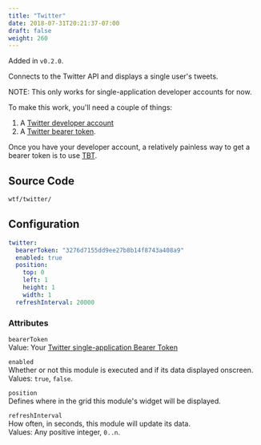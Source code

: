 ```yaml
---
title: "Twitter"
date: 2018-07-31T20:21:37-07:00
draft: false
weight: 260
---
```


Added in `v0.2.0`.

Connects to the Twitter API and displays a single user's tweets.

NOTE: This only works for single-application developer accounts for now.

To make this work, you'll need a couple of things:

1. A [Twitter developer account](https://developer.twitter.com/content/developer-twitter/en.html)
2. A [Twitter bearer token](https://developer.twitter.com/en/docs/basics/authentication/overview/application-only).

Once you have your developer account, a relatively painless way to get a
bearer token is to use [TBT](https://github.com/Trinergy/twitter_bearer_token).

## Source Code

```bash
wtf/twitter/
```

## Configuration

```yaml
twitter:
  bearerToken: "3276d7155dd9ee27b8b14f8743a408a9"
  enabled: true
  position:
    top: 0
    left: 1
    height: 1
    width: 1
  refreshInterval: 20000
```

### Attributes

`bearerToken` <br />
Value: Your <a href="https://developer.twitter.com/en/docs/basics/authentication/overview/application-only.html">Twitter single-application Bearer Token</a>

`enabled` <br />
Whether or not this module is executed and if its data displayed onscreen. <br />
Values: `true`, `false`.

`position` <br />
Defines where in the grid this module's widget will be displayed. <br />

`refreshInterval` <br />
How often, in seconds, this module will update its data. <br />
Values: Any positive integer, `0..n`.
